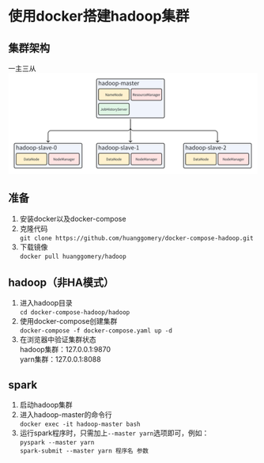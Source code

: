 # 使用docker搭建hadoop集群
## 集群架构
一主三从  
![集群架构](imgs/architecture.png)
## 准备
1. 安装docker以及docker-compose
2. 克隆代码  
`git clone https://github.com/huanggomery/docker-compose-hadoop.git`
3. 下载镜像  
`docker pull huanggomery/hadoop`

## hadoop（非HA模式）
1. 进入hadoop目录  
`cd docker-compose-hadoop/hadoop`
2. 使用docker-compose创建集群  
`docker-compose -f docker-compose.yaml up -d`
3. 在浏览器中验证集群状态  
	hadoop集群：127.0.0.1:9870  
	yarn集群：127.0.0.1:8088  

## spark
1. 启动hadoop集群
2. 进入hadoop-master的命令行  
`docker exec -it hadoop-master bash`
3. 运行spark程序时，只需加上`--master yarn`选项即可，例如：  
`pyspark --master yarn`  
`spark-submit --master yarn 程序名 参数`